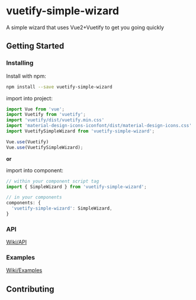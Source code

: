 # vuetify-simple-wizard
A simple wizard that uses Vue2+Vuetify to get you going quickly

## Getting Started

### Installing

Install with npm:
```bash
npm install --save vuetify-simple-wizard
```

import into project:
```js
import Vue from 'vue';
import Vuetify from 'vuetify';
import 'vuetify/dist/vuetify.min.css'
import 'material-design-icons-iconfont/dist/material-design-icons.css'
import VuetifySimpleWizard from 'vuetify-simple-wizard';

Vue.use(Vuetify)
Vue.use(VuetifySimpleWizard);
```

**or**

import into component: 

```js
// within your component script tag
import { SimpleWizard } from 'vuetify-simple-wizard';

// in your components
components: {
  'vuetify-simple-wizard': SimpleWizard,
}
```

### API

[Wiki/API](https://github.com/jasonwilczak/vuetify-simple-wizard/wiki/API)

### Examples

[Wiki/Examples](https://github.com/jasonwilczak/vuetify-simple-wizard/wiki/Examples)

## Contributing
